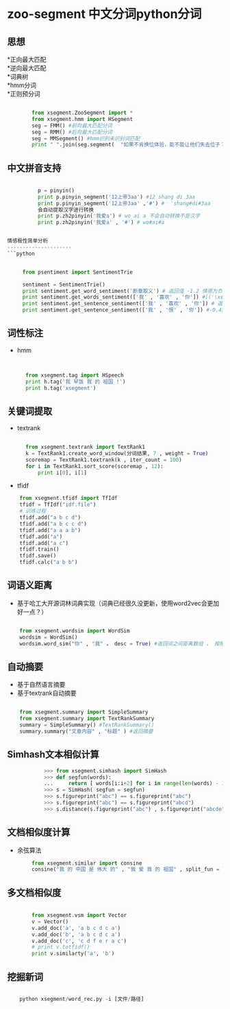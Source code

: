 zoo-segment 中文分词python分词
=================
思想
------------------------
*正向最大匹配  
*逆向最大匹配  
*词典树  
*hmm分词  
*正则预分词  
```python

       	from xsegment.ZooSegment import * 
       	from xsegment.hmm import HSegment 
       	seg = FMM() #前向最大匹配分词 
	   	seg = RMM() #后向最大匹配分词
		seg = MMSegment() #hmm识别未识别词匹配
       	print " ".join(seg.segment(  "如果不肯换位体验，能不能让他们失去位子？！否则他们永远不会懂得权力来自人民。 //@人 民日报:【想听真话摸实情，不如换位体验】网友建议：请民航部门领导以普通乘客身份  ，体验飞机晚点的烦恼…...感同身受，换位思考，还有哪些地方需要领导去体验？欢迎补充〜")  )  #如果 不肯 换位 体验 ， 能不能 让 他们 失去 位子 ？！ 否则 他们 永远 不会 懂得 权力 来自 人民 。 //@人民日报 :【 想 听 真话 摸 实情 ， 不如 换位 体验 】 网友 建议 ： 请 民航 部门 领导 以 普通 乘客 身份 ， 体验 飞机 晚点 的 烦恼 …... 感同身受 ， 换位 思考 ， 还有 哪些地方 需要 领导 去 体验 ？ 欢迎 补充 〜

```


中文拼音支持
---------------------
```python
          
          p = pinyin()  
          print p.pinyin_segment('12上帝3aa') #12 shang di 3aa 
          print p.pinyin_segment('12上帝3aa' ,'#') #  'shang#di#3aa  
          会自动提取汉字进行转换  
          print p.zh2pinyin('我爱a') # wo ai a 不会自动转换不是汉字  
          print p.zh2pinyin('我爱a' , '#') # wo#ai#a


情感极性简单分析
---------------------
```python


     from psentiment import SentimentTrie

     sentiment = SentimentTrie()
     print sentiment.get_word_sentiment('断章取义') # 返回值 -1.2 情感为负
     print sentiment.get_words_sentiment(['我' , '喜欢' , '你']) #[('\xe6\x88\x91', 1.7499999999999998), ('\xe5\x96\x9c\xe6\xac\xa2', 1.4310722100656499), ('\xe4\xbd\xa0', -0.7)] 返回每个词的极值
     print sentiment.get_sentence_sentiment(['我' , '喜欢' , '你']) # 返回2.48107221007 情感为积极
     print sentiment.get_sentence_sentiment(['我' , '恨' , '你']) #-0.4392 情感为消极
```

词性标注
----------------------
* hmm
```python
      

      from xsegment.tag import HSpeech  
      print h.tag('我 早饭 我 的 祖国 !')  
      print h.tag('xsegment')   
```

关键词提取
-----------
* textrank  

```python
      
      from xsegment.textrank import TextRank1
      k = TextRank1.create_word_window(分词结果, 7 , weight = True)
      scoremap = TextRank1.textrank(k , iter_count = 100)
      for i in TextRank1.sort_score(scoremap , 12):
          print i[0], i[1]
```
* tfidf
```python
	from xsegment.tfidf import TfIdf
	tfidf = TfIdf("idf.file")
	# 训练过程
	tfidf.add("a b c d")
	tfidf.add("a b c c d")
	tfidf.add("a a a b")
	tfidf.add("a")
	tfidf.add("a c")
	tfidf.train()
	tfidf.save()
	tfidf.calc("a b b")
```
		

词语义距离
--------------
+ 基于哈工大开源词林词典实现（词典已经很久没更新，使用word2vec会更加好一点？）


```python

	from xsegment.wordsim import WordSim
	wordsim = WordSim()
	wordsim.word_sim("你" , "我" ， desc = True) #返回词之间距离数组 ， 按照降序排列 ， 升序 desc = False
```
自动摘要
-------------
+ 基于自然语言摘要
+ 基于textrank自动摘要

```python

	from xsegment.summary import SimpleSummary
	from xsegment.summary import TextRankSummary
	summary = SimpleSummary() #TextRankSummary()
	summary.summary("文章内容" , "标题" ) #返回摘要
```
Simhash文本相似计算
------------

```python
			>>> from xsegment.simhash import SimHash
	        >>> def segfun(words):
            ...     return [ words[i:i+2] for i in range(len(words) - 1)]
            >>> s = SimHash( segfun = segfun)
            >>> s.figureprint("abc") == s.figureprint("abc")
            >>> s.figureprint("abc") == s.figureprint("abcd")
            >>> s.distance(s.figureprint("abc") , s.figureprint("abcde"))
```

文档相似度计算
----------------
+ 余弦算法


```python
		from xsegment.similar import consine
		consine("我 的 中国 是 伟大 的" , "我 爱 我 的 祖国" , split_fun = lambda x: x.split())
```

多文档相似度
------------


```python
	
		from xsegment.vsm import Vector
		v = Vector()
    	v.add_doc('a', 'a b c d c a')
    	v.add_doc('b', 'a b c d c a')
    	v.add_doc('c', 'c d f e r a c')
    	# print v.totfidf()
    	print v.similarty('a', 'b')
```

挖掘新词  	
--------------


```python

    python xsegment/word_rec.py -i [文件/路径] 
```
